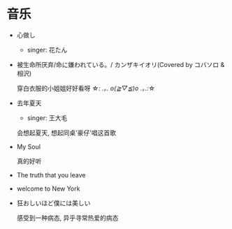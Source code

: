 # 音乐

- 心做し

  - singer: 花たん

- 被生命所厌弃/命に嫌われている。/ カンザキイオリ(Covered by コバソロ & 相沢)

  穿白衣服的小姐姐好好看呀 ☆*: .｡. o(≧▽≦)o .｡.:*☆

- 去年夏天

  - singer: 王大毛

  会想起夏天, 想起同桌'豪仔'唱这首歌

- My Soul

  真的好听

- The truth that you leave

- welcome to New York

- 狂おしいほど僕には美しい

  感受到一种病态, 异乎寻常热爱的病态
